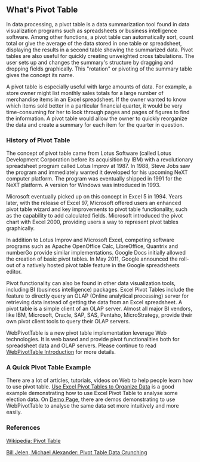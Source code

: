 ## What's Pivot Table

In data processing, a pivot table is a data summarization tool found in data visualization programs such as spreadsheets or business intelligence software. Among other functions, a pivot table can automatically sort, count total or give the average of the data stored in one table or spreadsheet, displaying the results in a second table showing the summarized data. Pivot tables are also useful for quickly creating unweighted cross tabulations. The user sets up and changes the summary's structure by dragging and dropping fields graphically. This "rotation" or pivoting of the summary table gives the concept its name.

A pivot table is especially useful with large amounts of data. For example, a store owner might list monthly sales totals for a large number of merchandise items in an Excel spreadsheet. If the owner wanted to know which items sold better in a particular financial quarter, it would be very time-consuming for her to look through pages and pages of figures to find the information. A pivot table would allow the owner to quickly reorganize the data and create a summary for each item for the quarter in question.

### History of Pivot Table

The concept of pivot table came from Lotus Software (called Lotus Development Corporation before its acquisition by IBM) with a revolutionary spreadsheet program called Lotus Improv at 1987. In 1988, Steve Jobs saw the program and immediately wanted it developed for his upcoming NeXT computer platform. The program was eventually shipped in 1991 for the NeXT platform. A version for Windows was introduced in 1993.

Microsoft eventually picked up on this concept in Excel 5 in 1994. Years later, with the release of Excel 97, Microsoft offered users an enhanced pivot table wizard and key improvements to pivot table functionality, such as the capability to add calculated fields. Microsoft introduced the pivot chart with Excel 2000, providing users a way to represent pivot tables graphically.

In addition to Lotus Improv and Microsoft Excel, competing software programs such as Apache OpenOffice Calc, LibreOffice, Quantrix and numberGo provide similar implementations. Google Docs initially allowed the creation of basic pivot tables. In May 2011, Google announced the roll-out of a natively hosted pivot table feature in the Google spreadsheets editor.

Pivot functionality can also be found in other data visualization tools, including BI (business intelligence) packages. Excel Pivot Tables include the feature to directly query an OLAP (Online analytical processing) server for retrieving data instead of getting the data from an Excel spreadsheet. A pivot table is a simple client of an OLAP server. Almost all major BI vendors, like IBM, Microsoft, Oracle, SAP, SAS, Pentaho, MicroStrategy, provide their own pivot client tools to query their OLAP servers.

WebPivotTable is a new pivot table implementation leverage Web technologies. It is web based and provide pivot functionalities both for spreadsheet data and OLAP servers. Please continue to read [WebPivotTable Introduction](/web-pivot-table.md) for more details.

### A Quick Pivot Table Example

There are a lot of articles, tutorials, videos on Web to help people learn how to use pivot table. [Use Excel Pivot Tables to Organize Data](http://www.timeatlas.com/excel-pivot-tables/) is a good example demonstrating how to use Excel Pivot Table to analyse some election data. On [Demo Page](http://webpivottable.com/demo), there are demos demonstrating to use WebPivotTable to analyse the same data set more intuitively and more easily.

### References

[Wikipedia: Pivot Table](https://en.wikipedia.org/wiki/Pivot_table)

[Bill Jelen, Michael Alexander: Pivot Table Data Crunching](http://www.mrexcel.com/2013books/pvttdc2013book.html)